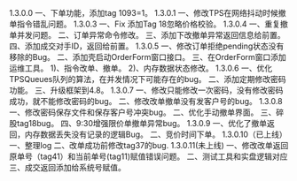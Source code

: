﻿1.3.0.0
一、下单功能，添加tag 1093=1。
1.3.0.1
一、修改TPS在网络抖动时候撤单指令错乱问题。
1.3.0.3
一、Fix 添加Tag 18忽略价格校验。
1.3.0.4
一、重复撤单并发问题。
二、订单异常命令修改。
三、添加下改撤单异常返回信息给前置。
四、添加成交对手ID，返回给前置。
1.3.0.5
一、修改订单拒绝pending状态没有移除的Bug。
二、添加壳启动OrderForm窗口接口。
三、在OrderForm窗口添加运维工具。
    1)、指令改单、撤单。
	2)、内存数据状态修改。
1.3.0.6
一、优化TPSQueues队列的算法，在并发情况下可能存在的bug。
二、添加定期修改密码功能。
三、升级框架到4.8。
1.3.0.7
一、修改只能修改一次密码，没有修改密码成功，就不能修改密码的bug。
二、修改改单撤单没有发客户号的bug。
1.3.0.8
一、修改密码保存文件和保存客户号冲突bug。
二、优化手动撤单界面。
三、碎股tag18bug。
四、9:30增强限价单撤单异常bug。
1.3.0.9
一、优化了撤单返回，内存数据丢失没有记录的逻辑Bug。
二、竞价时间下单。
1.3.0.10（已上线）
一、整理log
二、改单成功前修改tag37的bug.
1.3.0.11(未上线)
一、修改改单返回原单号（tag41）和当前单号(tag11)赋值错误问题。
二、测试工具和实盘逻辑对应
三、成交返回添加给系统号赋值。

